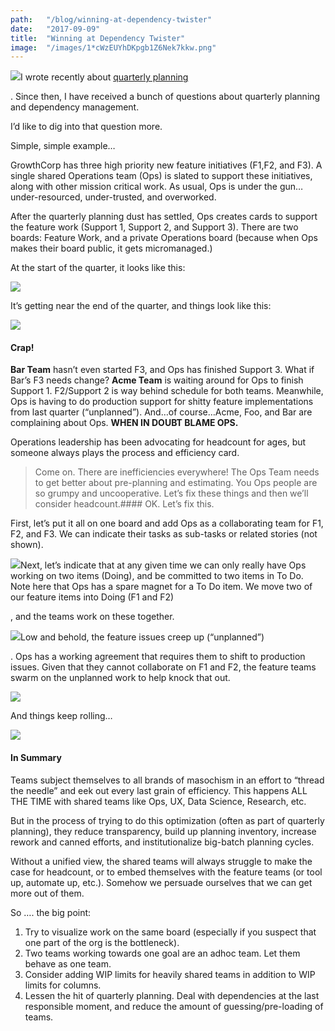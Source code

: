 ```yaml
---
path:	"/blog/winning-at-dependency-twister"
date:	"2017-09-09"
title:	"Winning at Dependency Twister"
image:	"/images/1*cWzEUYhDKpgb1Z6Nek7kkw.png"
---
```


![](/images/1*cWzEUYhDKpgb1Z6Nek7kkw.png)I wrote recently about [quarterly planning](https://hackernoon.com/surviving-quarterly-planning-7d571fb5b034)

. Since then, I have received a bunch of questions about quarterly planning and dependency management.

I’d like to dig into that question more.

Simple, simple example…

GrowthCorp has three high priority new feature initiatives (F1,F2, and F3). A single shared Operations team (Ops) is slated to support these initiatives, along with other mission critical work. As usual, Ops is under the gun… under-resourced, under-trusted, and overworked.

After the quarterly planning dust has settled, Ops creates cards to support the feature work (Support 1, Support 2, and Support 3). There are two boards: Feature Work, and a private Operations board (because when Ops makes their board public, it gets micromanaged.)

At the start of the quarter, it looks like this:

![](/images/1*5By3UxjfpsJG5Lb_Vo8ROw.png)

It’s getting near the end of the quarter, and things look like this:

![](/images/1*ol30FgQWMqwRvDtZaMmA-w.png)

#### **Crap!**

**Bar Team** hasn’t even started F3, and Ops has finished Support 3. What if Bar’s F3 needs change? **Acme Team** is waiting around for Ops to finish Support 1. F2/Support 2 is way behind schedule for both teams. Meanwhile, Ops is having to do production support for shitty feature implementations from last quarter (“unplanned”). And…of course…Acme, Foo, and Bar are complaining about Ops. **WHEN IN DOUBT BLAME OPS.**

Operations leadership has been advocating for headcount for ages, but someone always plays the process and efficiency card.


> Come on. There are inefficiencies everywhere! The Ops Team needs to get better about pre-planning and estimating. You Ops people are so grumpy and uncooperative. Let’s fix these things and then we’ll consider headcount.#### OK. Let’s fix this.

First, let’s put it all on one board and add Ops as a collaborating team for F1, F2, and F3. We can indicate their tasks as sub-tasks or related stories (not shown).

![](/images/1*6W-JDC36wTh4y2Xrcd0LHA.png)Next, let’s indicate that at any given time we can only really have Ops working on two items (Doing), and be committed to two items in To Do. Note here that Ops has a spare magnet for a To Do item. We move two of our feature items into Doing (F1 and F2)

, and the teams work on these together.

![](/images/1*cF0jaTuDp8f78iTqEb6CQg.png)Low and behold, the feature issues creep up (“unplanned”)

. Ops has a working agreement that requires them to shift to production issues. Given that they cannot collaborate on F1 and F2, the feature teams swarm on the unplanned work to help knock that out.

![](/images/1*Cy-rQRV_RsztXPhHH9pTag.png)

And things keep rolling…

![](/images/1*zOtJQSdolPN2j-7cZZhiZw.png)

#### In Summary

Teams subject themselves to all brands of masochism in an effort to “thread the needle” and eek out every last grain of efficiency. This happens ALL THE TIME with shared teams like Ops, UX, Data Science, Research, etc.

But in the process of trying to do this optimization (often as part of quarterly planning), they reduce transparency, build up planning inventory, increase rework and canned efforts, and institutionalize big-batch planning cycles.

Without a unified view, the shared teams will always struggle to make the case for headcount, or to embed themselves with the feature teams (or tool up, automate up, etc.). Somehow we persuade ourselves that we can get more out of them.

So …. the big point:

1. Try to visualize work on the same board (especially if you suspect that one part of the org is the bottleneck).
2. Two teams working towards one goal are an adhoc team. Let them behave as one team.
3. Consider adding WIP limits for heavily shared teams in addition to WIP limits for columns.
4. Lessen the hit of quarterly planning. Deal with dependencies at the last responsible moment, and reduce the amount of guessing/pre-loading of teams.

